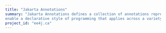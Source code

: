 ```yaml
---
title: "Jakarta Annotations"
summary: "Jakarta Annotations defines a collection of annotations representing common semantic concepts that
enable a declarative style of programming that applies across a variety of Java technologies."
project_id: "ee4j.ca"
---
```

